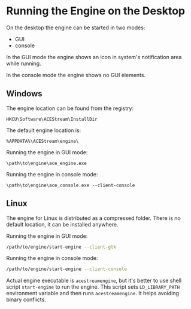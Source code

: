 # Running the Engine on the Desktop

On the desktop the engine can be started in two modes:

- GUI
- console

In the GUI mode the engine shows an icon in system's notification area while running.

In the console mode the engine shows no GUI elements.


## Windows

The engine location can be found from the registry:
```
HKCU\Software\ACEStream\InstallDir
```

The default engine location is:

```
%APPDATA%\ACEStream\engine\
```

Running the engine in GUI mode:
```
\path\to\engine\ace_engine.exe
```

Running the engine in console mode:
```
\path\to\engine\ace_console.exe --client-console
```


## Linux

The engine for Linux is distributed as a compressed folder.
There is no default location, it can be installed anywhere.

Running the engine in GUI mode:
```bash
/path/to/engine/start-engine --client-gtk
```

Running the engine in console mode:
```bash
/path/to/engine/start-engine --client-console
```

Actual engine executable is `acestreamengine`, but it's better to use
shell script `start-engine` to run the engine. This script sets `LD_LIBRARY_PATH`
environment variable and then runs `acestreamengine`. It helps avoiding binary
conflicts.